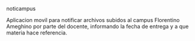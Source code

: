 noticampus

Aplicacion movil para notificar archivos subidos al campus Florentino Ameghino por parte del docente, informando la fecha de entrega y a que materia hace referencia.
